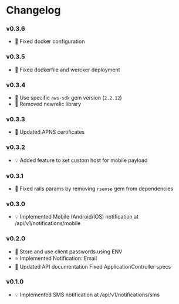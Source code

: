 # Changelog

### v0.3.6
- :hammer: Fixed docker configuration

### v0.3.5
- :hammer: Fixed dockerfile and wercker deployment

### v0.3.4
- :hammer: Use specific `aws-sdk` gem version (`2.2.12`)
- :hammer: Removed newrelic library

### v0.3.3
- :hammer: Updated APNS certificates

### v0.3.2
- :bulb: Added feature to set custom host for mobile payload

### v0.3.1
- :hammer: Fixed rails params by removing `rsense` gem from dependencies

### v0.3.0
- :bulb: Implemented Mobile (Android/IOS) notification at /api/v1/notifications/mobile

### v0.2.0
- :wrench: Store and use client passwords using ENV
- :star: Implemented Notification::Email
- :book: Updated API documentation Fixed ApplicationController specs

### v0.1.0
- :bulb: Implemented SMS notification at /api/v1/notifications/sms
